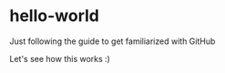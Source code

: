 # hello-world
Just following the guide to get familiarized with GitHub

Let's see how this works :)
